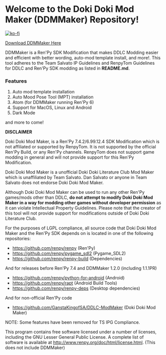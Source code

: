 
# Welcome to the Doki Doki Mod Maker (DDMMaker) Repository!

[![ko-fi](https://www.ko-fi.com/img/githubbutton_sm.svg)](https://ko-fi.com/K3K22K8SU)

[Download DDMMaker Here](https://github.com/GanstaKingofSA/DDLC-ModMaker/releases)

DDMMaker is a Ren'Py SDK Modification that makes DDLC Modding easier and efficient with better wording, auto-mod template install, and more!. This tool adheres to the Team Salvato IP Guidelines and RenpyTom Guidelines for DDLC and Ren'Py SDK modding as listed in **README.md**.

### **Features**
1. Auto mod template installation
2. Auto Mood Pose Tool (MPT) installation
3. Atom (for DDMMaker running Ren'Py 6)
4. Support for MacOS, Linux and Android
5. Dark Mode

and more to come!

**DISCLAIMER**

Doki Doki Mod Maker, is a Ren'Py 7.4.2/6.99.12.4 SDK Modification which is not affiliated or supported by RenpyTom. It is not supported by the official Ren'Py Build, or any Ren'Py channels. RenpyTom does not support game modding in general and will not provide support for this Ren'Py Modification.
    
Doki Doki Mod Maker is a unofficial Doki Doki Literature Club Mod Maker which is unaffiliated by Team Salvato. Dan Salvato or anyone in Team Salvato does not endorse Doki Doki Mod Maker.

Although Doki Doki Mod Maker can be used to run any other Ren'Py games/mods other than DDLC, **do not attempt to modify Doki Doki Mod Maker in a way for modding other games without developer permission** as it can violate Intellectual Property Guidelines. Please note that the creator of this tool will not provide support for modifications outside of Doki Doki Literature Club.

For the purposes of LGPL compliance, all source code that Doki Doki Mod Maker and the Ren'Py SDK depends
on is located in one of the following repositories:

* https://github.com/renpy/renpy (Ren'Py)
* https://github.com/renpy/pygame_sdl2 (Pygame_SDL2)
* https://github.com/renpy/renpy-build (Dependencies)

And for releases before Ren'Py 7.4 and DDMMaker 1.2.0 (including 1.1.1PR)
* https://github.com/renpy/python-for-android (Android)
* https://github.com/renpy/rapt (Android Build Tools)
* https://github.com/renpy/renpy-deps (Desktop dependencies)

And for non-official Ren'Py code
* https://github.com/GanstaKingofSA/DDLC-ModMaker (Doki Doki Mod Maker)

NOTE: Some features have been removed for TS IPG Compliance.

This program contains free software licensed under a number of licenses, including the GNU Lesser General Public License. A complete list of software is available at http://www.renpy.org/doc/html/license.html.
(This does not include DDMMaker)